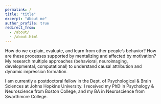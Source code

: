 ```yaml
---
permalink: /
title: "title"
excerpt: "About me"
author_profile: true
redirect_from: 
  - /about/
  - /about.html
---
```


How do we explain, evaluate, and learn from other people’s behavior? How are these processes supported by mentalizing and affected by motivation? My research multiple approaches (behavioral, neuroimaging, developmental, computational) to understand causal attribution and dynamic impression formation.

I am currently a postdoctoral fellow in the Dept. of Psychological & Brain Sciences at Johns Hopkins University. I received my PhD in Psychology & Neuroscience from Boston College, and my BA in Neuroscience from Swarthmore College.
